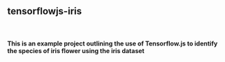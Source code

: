 <h2>tensorflowjs-iris</h2>

<br/>

<h4>This is an example project outlining the use of Tensorflow.js to identify the species of iris flower using the iris dataset </h4>
